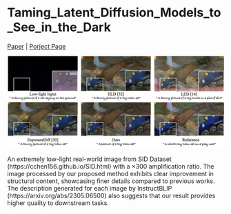 # Taming_Latent_Diffusion_Models_to_See_in_the_Dark

[Paper](https://arxiv.org/abs/2312.01027) | [Porject Page](https://csqiangwen.github.io/projects/ldm-sid/)

<p align='center'>
<img src='figs/Teaser.jpg' width=1000>
  <figcaption>
  <p class="section-content-text">
  An extremely low-light real-world image from SID Dataset (https://cchen156.github.io/SID.html) with a ×300 amplification ratio. The image processed by our proposed method exhibits clear improvement in structural content, showcasing finer details compared to previous works. The description generated for each image by InstructBLIP (https://arxiv.org/abs/2305.06500) also suggests that our result provides higher quality to downstream tasks.
  </p>
  </figcaption>
</p>




